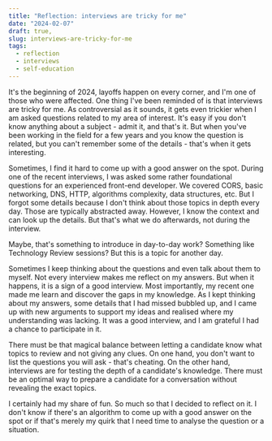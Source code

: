 ```yaml
---
title: "Reflection: interviews are tricky for me"
date: "2024-02-07"
draft: true,
slug: interviews-are-tricky-for-me
tags:
  - reflection
  - interviews
  - self-education
---
```

It's the beginning of 2024, layoffs happen on every corner, and I'm one of those who were affected. One thing I've been reminded of is that interviews are tricky for me. As controversial as it sounds, it gets even trickier when I am asked questions related to my area of interest. It's easy if you don't know anything about a subject - admit it, and that's it. But when you've been working in the field for a few years and you know the question is related, but you can't remember some of the details - that's when it gets interesting.

Sometimes, I find it hard to come up with a good answer on the spot. During one of the recent interviews, I was asked some rather foundational questions for an experienced front-end developer. We covered CORS, basic networking, DNS, HTTP, algorithms complexity, data structures, etc. But I forgot some details because I don't think about those topics in depth every day. Those are typically abstracted away. However, I know the context and can look up the details. But that's what we do afterwards, not during the interview.

Maybe, that's something to introduce in day-to-day work? Something like Technology Review sessions? But this is a topic for another day.

Sometimes I keep thinking about the questions and even talk about them to myself. Not every interview makes me reflect on my answers. But when it happens, it is a sign of a good interview. Most importantly, my recent one made me learn and discover the gaps in my knowledge. As I kept thinking about my answers, some details that I had missed bubbled up, and I came up with new arguments to support my ideas and realised where my understanding was lacking. It was a good interview, and I am grateful I had a chance to participate in it.

There must be that magical balance between letting a candidate know what topics to review and not giving any clues. On one hand, you don't want to list the questions you will ask - that's cheating. On the other hand, interviews are for testing the depth of a candidate's knowledge. There must be an optimal way to prepare a candidate for a conversation without revealing the exact topics.

I certainly had my share of fun. So much so that I decided to reflect on it. I don't know if there's an algorithm to come up with a good answer on the spot or if that's merely my quirk that I need time to analyse the question or a situation.
